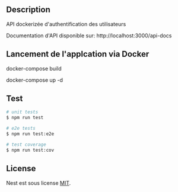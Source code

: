## Description

API dockerizée d'authentification des utilisateurs

Documentation d'API disponible sur: http://localhost:3000/api-docs

## Lancement de l'applcation via Docker

<p>docker-compose build</p>
<p>docker-compose up -d</p>


## Test

```bash
# unit tests
$ npm run test

# e2e tests
$ npm run test:e2e

# test coverage
$ npm run test:cov
```

## License

Nest est sous license [MIT](LICENSE).
